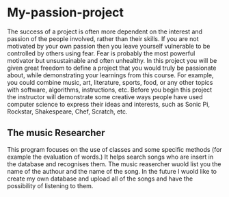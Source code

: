 # My-passion-project

The success of a project is often more dependent on the interest and passion of the people involved, rather than their skills.  If you are not motivated by your own passion then you leave yourself vulnerable to be controlled by others using fear.  Fear is probably the most powerful motivator but unsustainable and often unhealthy.  In this project you will be given great freedom to define a project that you would truly be  passionate about, while demonstrating your learnings from this course.  For example, you could combine music, art, literature, sports, food, or any other topics with software, algorithms, instructions, etc. Before you begin this project the instructor will demonstrate some creative ways people have used computer science to express their ideas and interests, such as Sonic Pi, Rockstar, Shakespeare, Chef, Scratch, etc.

## **The music Researcher**
This program focuses on the use of classes and some specific methods (for example the evaluation of words.) It helps search songs who are insert in the database and recognises them. The music reasercher wuold list you the name of the authour and the name of the song. 
In the future I wuold like to create my own database and upload all of the songs and have the possibility of listening to them. 


